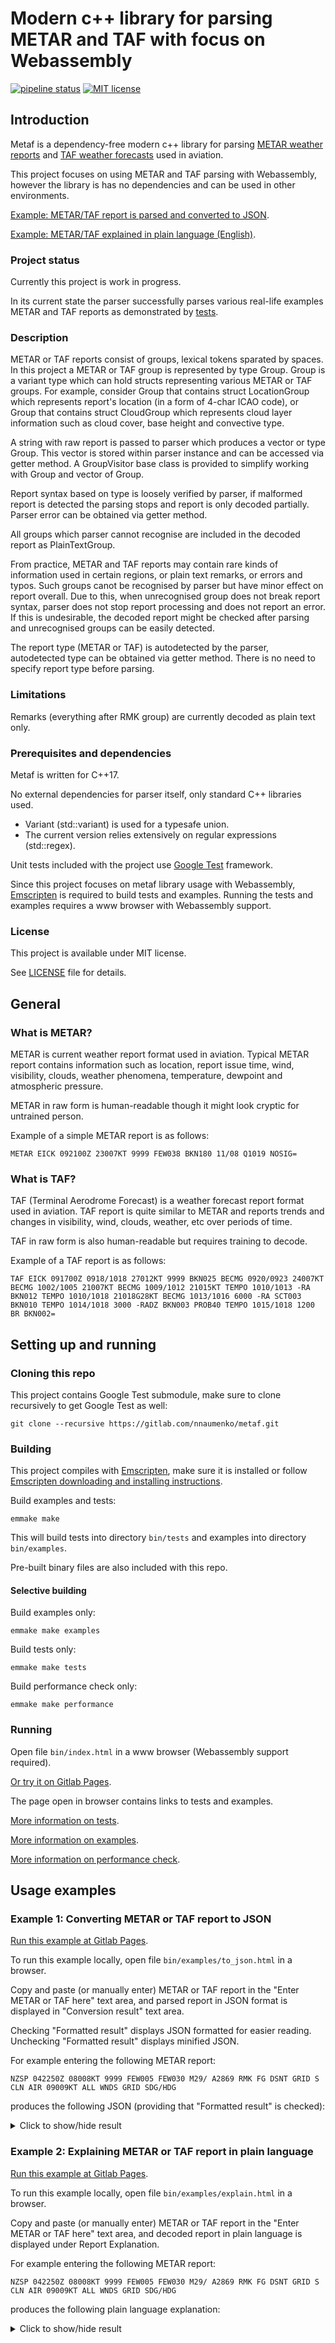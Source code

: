 # Modern c++ library for parsing METAR and TAF with focus on Webassembly

[![pipeline status](https://gitlab.com/nnaumenko/metaf/badges/master/pipeline.svg)](https://gitlab.com/nnaumenko/metaf/commits/master)
[![MIT license](https://img.shields.io/badge/License-MIT-blue.svg)](LICENSE.md)

## Introduction

Metaf is a dependency-free modern c++ library for parsing [METAR weather reports](https://en.wikipedia.org/wiki/METAR) and [TAF weather forecasts](https://en.wikipedia.org/wiki/Terminal_aerodrome_forecast) used in aviation.

This project focuses on using METAR and TAF parsing with Webassembly, however the library is has no dependencies and can be used in other environments.

[Example: METAR/TAF report is parsed and converted to JSON](https://nnaumenko.gitlab.io/metaf/examples/to_json.html).

[Example: METAR/TAF explained in plain language (English)](https://nnaumenko.gitlab.io/metaf/examples/explain.html).

### Project status

Currently this project is work in progress.

In its current state the parser successfully parses various real-life examples METAR and TAF reports as demonstrated by [tests](blob/master/test/readme.md).

### Description

METAR or TAF reports consist of groups, lexical tokens sparated by spaces. In this project a METAR or TAF group is represented by type Group. Group is a variant type which can hold structs representing various METAR or TAF groups. For example, consider Group that contains struct LocationGroup which represents report's location (in a form of 4-char ICAO code), or Group that contains struct CloudGroup which represents cloud layer information such as cloud cover, base height and convective type.

A string with raw report is passed to parser which produces a vector or type Group. This vector is stored within parser instance and can be accessed via getter method. A GroupVisitor base class is provided to simplify working with Group and vector of Group.

Report syntax based on type is loosely verified by parser, if malformed report is detected the parsing stops and report is only decoded partially. Parser error can be obtained via getter method.

All groups which parser cannot recognise are included in the decoded report as PlainTextGroup. 

From practice, METAR and TAF reports may contain rare kinds of information used in certain regions, or plain text remarks, or errors and typos. Such groups canot be recognised by parser but have minor effect on report overall. Due to this, when unrecognised group does not break report syntax, parser does not stop report processing and does not report an error. If this is undesirable, the decoded report might be checked after parsing and unrecognised groups can be easily detected.

The report type (METAR or TAF) is autodetected by the parser, autodetected type can be obtained via getter method. There is no need to specify report type before parsing.

### Limitations

Remarks (everything after RMK group) are currently decoded as plain text only.

### Prerequisites and dependencies

Metaf is written for C++17.

No external dependencies for parser itself, only standard C++ libraries used. 

* Variant (std::variant) is used for a typesafe union. 
* The current version relies extensively on regular expressions (std::regex).

Unit tests included with the project use [Google Test](https://github.com/abseil/googletest) framework.

Since this project focuses on metaf library usage with Webassembly, [Emscripten](emscripten.org) is required to build tests and examples. Running the tests and examples requires a www browser with Webassembly support.

### License

This project is available under MIT license.

See [LICENSE](blob/master/LICENSE) file for details.

## General

### What is METAR?

METAR is current weather report format used in aviation. Typical METAR report contains information such as location, report issue time, wind, visibility, clouds, weather phenomena, temperature, dewpoint and atmospheric pressure.

METAR in raw form is human-readable though it might look cryptic for untrained person.

Example of a simple METAR report is as follows: 

    METAR EICK 092100Z 23007KT 9999 FEW038 BKN180 11/08 Q1019 NOSIG=

### What is TAF?

TAF (Terminal Aerodrome Forecast) is a weather forecast report format used in aviation. TAF report is quite similar to METAR and reports trends and changes in visibility, wind, clouds, weather, etc over periods of time.

TAF in raw form is also human-readable but requires training to decode.

Example of a TAF report is as follows:

    TAF EICK 091700Z 0918/1018 27012KT 9999 BKN025 BECMG 0920/0923 24007KT BECMG 1002/1005 21007KT BECMG 1009/1012 21015KT TEMPO 1010/1013 -RA BKN012 TEMPO 1010/1018 21018G28KT BECMG 1013/1016 6000 -RA SCT003 BKN010 TEMPO 1014/1018 3000 -RADZ BKN003 PROB40 TEMPO 1015/1018 1200 BR BKN002=

## Setting up and running

### Cloning this repo

This project contains Google Test submodule, make sure to clone recursively to get Google Test as well:

    git clone --recursive https://gitlab.com/nnaumenko/metaf.git

### Building

This project compiles with [Emscripten](emscripten.org), make sure it is installed or follow [Emscripten downloading and installing instructions](https://kripken.github.io/emscripten-site/docs/getting_started/downloads.html#sdk-download-and-install).

Build examples and tests:

    emmake make

This will build tests into directory `bin/tests` and examples into directory `bin/examples`.

Pre-built binary files are also included with this repo.

#### Selective building

Build examples only:

    emmake make examples

Build tests only:

    emmake make tests

Build performance check only:

    emmake make performance

### Running

Open file `bin/index.html` in a www browser (Webassembly support required). 

[Or try it on Gitlab Pages](https://nnaumenko.gitlab.io/metaf/).

The page open in browser contains links to tests and examples.

[More information on tests](tree/master/test/readme.md).

[More information on examples](tree/master/examples/readme.md).

[More information on performance check](tree/master/performance/readme.md).

## Usage examples

### Example 1: Converting METAR or TAF report to JSON

[Run this example at Gitlab Pages](https://nnaumenko.gitlab.io/metaf/examples/to_json.html).

To run this example locally, open file `bin/examples/to_json.html` in a browser.

Copy and paste (or manually enter) METAR or TAF report in the "Enter METAR or TAF here" text area, and parsed report in JSON format is displayed in "Conversion result" text area. 

Checking "Formatted result" displays JSON formatted for easier reading. Unchecking "Formatted result" displays minified JSON.

For example entering the following METAR report: 

    NZSP 042250Z 08008KT 9999 FEW005 FEW030 M29/ A2869 RMK FG DSNT GRID S CLN AIR 09009KT ALL WNDS GRID SDG/HDG
 
produces the following JSON (providing that "Formatted result" is checked):

<details>
    <summary>Click to show/hide result</summary>
    <pre>
        <code>
{
  "kind": "metaf",
  "report": {
    "type": "METAR",
    "partial": false,
    "timeZone": "GMT",
    "icaoLocation": "NZSP",
    "reportReleaseDay": 4,
    "reportReleaseTime": "22:50",
    "wind": {
      "direction": 80,
      "cardinalDirection": "east",
      "windSpeed": 8,
      "windSpeedUnit": "knots"
    },
    "visibility": [
      {
        "visibilityModifier": "moreThan",
        "visibility": 10000,
        "visibilityUnit": "meters"
      }
    ],
    "cloudLayers": [
      {
        "amount": "few",
        "convectiveType": null,
        "baseHeight": 500,
        "heightUnit": "feet"
      },
      {
        "amount": "few",
        "convectiveType": null,
        "baseHeight": 3000,
        "heightUnit": "feet"
      }
    ],
    "airTemperature": -29,
    "airTemperatureFreezing": true,
    "airTemperatureUnit": "C",
    "atmosphericPressure": 28,
    "atmosphericPressureUnit": "inHg",
    "remarks": {
      "plainText0": "FG",
      "plainText1": "DSNT",
      "plainText2": "GRID",
      "plainText3": "S",
      "plainText4": "CLN",
      "plainText5": "AIR",
      "plainText6": "09009KT",
      "plainText7": "ALL",
      "plainText8": "WNDS",
      "plainText9": "GRID",
      "plainText10": "SDG/HDG"
    }
  }
}
        </code>
    </pre>
</details>

### Example 2: Explaining METAR or TAF report in plain language

[Run this example at Gitlab Pages](https://nnaumenko.gitlab.io/metaf/examples/explain.html).

To run this example locally, open file `bin/examples/explain.html` in a browser.

Copy and paste (or manually enter) METAR or TAF report in the "Enter METAR or TAF here" text area, and decoded report in plain language is displayed under Report Explanation. 

For example entering the following METAR report: 

    NZSP 042250Z 08008KT 9999 FEW005 FEW030 M29/ A2869 RMK FG DSNT GRID S CLN AIR 09009KT ALL WNDS GRID SDG/HDG

produces the following plain language explanation:

<details>
    <summary>Click to show/hide result</summary>
    <pre>
Detected report type: METAR (weather observation)
NZSP : ICAO code for location: NZSP
042250Z : Day and time of report issue: day 4, time 22:50 GMT
08008KT : Wind direction: 80° (east) Wind speed:8 knots (4.1 m/s, 14.8 km/h, 9.2 mph)
9999 : Visibility (prevailing) >10000 meters (>6.21 statute miles, >32808 feet)|
FEW005 : Few clouds (1/8 to 2/8 sky covered), base height 500 feet (152 meters, 0.09 statute miles)
FEW030 : Few clouds (1/8 to 2/8 sky covered), base height 3000 feet (914 meters, 0.56 statute miles)
M29/ : Air temperature: -29 °C (-20 °F), dew point: not reported
A2869 : Atmospheric pressure: 28.69 inHg (971hPa)
RMK : The remarks are as follows (this version does not recognise or decode remarks)
FG : This group is not recognised by parser: FG
DSNT : This group is not recognised by parser: DSNT
GRID : This group is not recognised by parser: GRID
S : This group is not recognised by parser: S
CLN : This group is not recognised by parser: CLN
AIR : This group is not recognised by parser: AIR
09009KT : This group is not recognised by parser: 09009KT
ALL : This group is not recognised by parser: ALL
WNDS : This group is not recognised by parser: WNDS
GRID : This group is not recognised by parser: GRID
SDG/HDG : This group is not recognised by parser: SDG/HDG
    </pre>
</details>

